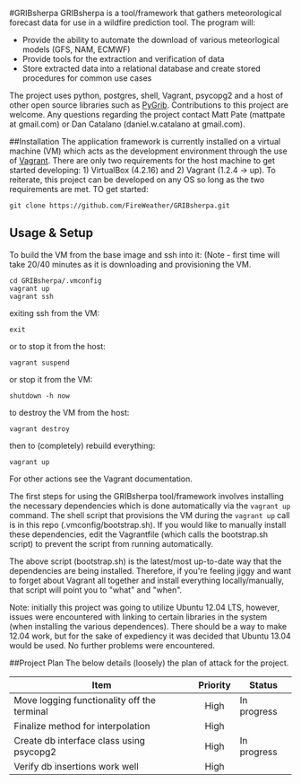 #GRIBsherpa
GRIBsherpa is a tool/framework that gathers meteorological forecast data for use in a wildfire prediction tool. The program will:
* Provide the ability to automate the download of various meteorlogical models (GFS, NAM, ECMWF)
* Provide tools for the extraction and verification of data
* Store extracted data into a relational database and create stored procedures for common use cases

The project uses python, postgres, shell, Vagrant, psycopg2 and a host of other open source libraries such as [PyGrib](http://code.google.com/p/pygrib/).  Contributions to this project are welcome. Any questions regarding the project contact Matt Pate (mattpate at gmail.com) or Dan Catalano (daniel.w.catalano at gmail.com).

##Installation
The application framework is currently installed on a virtual machine (VM) which acts as the development environment through the use of [Vagrant](http://www.vagrantup.com). There are only two requirements for the host machine to get started developing: 1) VirtualBox (4.2.16) and 2) Vagrant (1.2.4 -> up). To reiterate, this project can be developed on any OS so long as the two requirements are met. TO get started:

    git clone https://github.com/FireWeather/GRIBsherpa.git

## Usage & Setup

To build the VM from the base image and ssh into it: (Note - first time will take 20/40 minutes as it is downloading and provisioning the VM.

    cd GRIBsherpa/.vmconfig
    vagrant up
    vagrant ssh

exiting ssh from the VM:

    exit

or to stop it from the host:

    vagrant suspend
    
or stop it from the VM:

    shutdown -h now

to destroy the VM from the host:

    vagrant destroy

then to (completely) rebuild everything:

    vagrant up

For other actions see the Vagrant documentation.

The first steps for using the GRIBsherpa tool/framework involves installing the necessary dependencies which is done automatically via the `vagrant up` command. The shell script that provisions the VM during the `vagrant up` call is in this repo (.vmconfig/bootstrap.sh).  If you would like to manually install these dependencies, edit the Vagrantfile (which calls the bootstrap.sh script) to prevent the script from running automatically.

The above script (bootstrap.sh) is the latest/most up-to-date way that the dependencies are being installed.  Therefore, if you're feeling jiggy and want to forget about Vagrant all together and install everything locally/manually, that script will point you to "what" and "when".

Note: initially this project was going to utilize Ubuntu 12.04 LTS, however, issues were encountered with linking to certain libraries in the system (when installing the various dependences).  There should be a way to make 12.04 work, but for the sake of expediency it was decided that Ubuntu 13.04 would be used.  No further problems were encountered.

##Project Plan
The below details (loosely) the plan of attack for the project.  

|Item        |Priority       |Status      |
|------------|:-------------:|------------|
|Move logging functionality off the terminal | High | In progress
|Finalize method for interpolation | High | 
|Create db interface class using psycopg2 | High | In progress
|Verify db insertions work well | High | 



